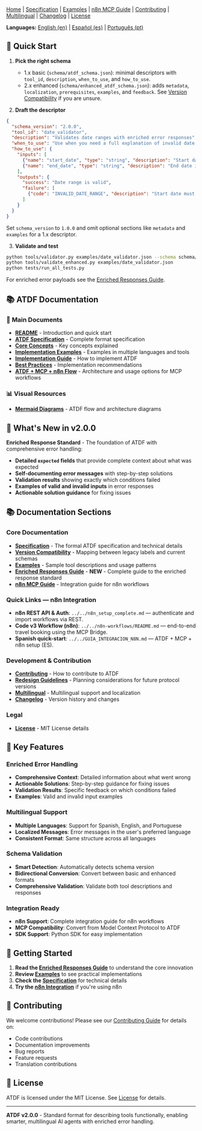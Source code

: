 [Home](index.md) | [Specification](specification.md) | [Examples](examples.md) | [n8n MCP Guide](n8n_mcp_server_guide.md) | [Contributing](contributing.md) | [Multilingual](multilingual.md) | [Changelog](changelog.md) | [License](license.md)

**Languages:** [English (en)](index.md) | [Español (es)](../es/index.md) | [Português (pt)](../pt/index.md)

## 🎯 Quick Start

1. **Pick the right schema**
   - 1.x basic (`schema/atdf_schema.json`): minimal descriptors with `tool_id`, `description`, `when_to_use`, and `how_to_use`.
   - 2.x enhanced (`schema/enhanced_atdf_schema.json`): adds `metadata`, `localization`, `prerequisites`, `examples`, and `feedback`.
   See [Version Compatibility](version_compatibility.md) if you are unsure.

2. **Draft the descriptor**

```json
{
  "schema_version": "2.0.0",
  "tool_id": "date_validator",
  "description": "Validates date ranges with enriched error responses",
  "when_to_use": "Use when you need a full explanation of invalid date ranges",
  "how_to_use": {
    "inputs": [
      {"name": "start_date", "type": "string", "description": "Start date in ISO 8601 format", "required": true},
      {"name": "end_date", "type": "string", "description": "End date in ISO 8601 format", "required": true}
    ],
    "outputs": {
      "success": "Date range is valid",
      "failure": [
        {"code": "INVALID_DATE_RANGE", "description": "Start date must be before end date"}
      ]
    }
  }
}
```

Set `schema_version` to `1.0.0` and omit optional sections like `metadata` and `examples` for a 1.x descriptor.

3. **Validate and test**

```bash
python tools/validator.py examples/date_validator.json --schema schema/atdf_schema.json
python tools/validate_enhanced.py examples/date_validator.json
python tests/run_all_tests.py
```

For enriched error payloads see the [Enriched Responses Guide](enriched_responses_guide.md).
## 📚 ATDF Documentation

### 📖 **Main Documents**
- **[README](../../README.md)** - Introduction and quick start
- **[ATDF Specification](../docs/ATDF_SPECIFICATION.md)** - Complete format specification
- **[Core Concepts](../docs/CONCEPTS.md)** - Key concepts explained
- **[Implementation Examples](../docs/examples.md)** - Examples in multiple languages and tools
- **[Implementation Guide](./IMPLEMENTATION_GUIDE.md)** - How to implement ATDF
- **[Best Practices](./BEST_PRACTICES.md)** - Implementation recommendations
- **[ATDF + MCP + n8n Flow](n8n_mcp_integration_flow.md)** - Architecture and usage options for MCP workflows

### 📊 **Visual Resources**
- **[Mermaid Diagrams](../MERMAID_DIAGRAMS.md)** - ATDF flow and architecture diagrams

## 🚀 What's New in v2.0.0

**Enriched Response Standard** - The foundation of ATDF with comprehensive error handling:

- **Detailed `expected` fields** that provide complete context about what was expected
- **Self-documenting error messages** with step-by-step solutions
- **Validation results** showing exactly which conditions failed
- **Examples of valid and invalid inputs** in error responses
- **Actionable solution guidance** for fixing issues

## 📚 Documentation Sections

### Core Documentation

- **[Specification](specification.md)** - The formal ATDF specification and technical details
- **[Version Compatibility](version_compatibility.md)** - Mapping between legacy labels and current schemas
- **[Examples](examples.md)** - Sample tool descriptions and usage patterns
- **[Enriched Responses Guide](enriched_responses_guide.md)** - **NEW** - Complete guide to the enriched response standard
- **[n8n MCP Guide](n8n_mcp_server_guide.md)** - Integration guide for n8n workflows

### Quick Links — n8n Integration
- **n8n REST API & Auth**: `../../n8n_setup_complete.md` — authenticate and import workflows via REST.
- **Code v3 Workflow (n8n)**: `../../n8n-workflows/README.md` — end-to-end travel booking using the MCP Bridge.
- **Spanish quick-start**: `../../GUIA_INTEGRACION_N8N.md` — ATDF + MCP + n8n setup (ES).

### Development & Contribution

- **[Contributing](contributing.md)** - How to contribute to ATDF
- **[Redesign Guidelines](redesign_guidelines.md)** - Planning considerations for future protocol versions
- **[Multilingual](multilingual.md)** - Multilingual support and localization
- **[Changelog](changelog.md)** - Version history and changes

### Legal

- **[License](license.md)** - MIT License details

## 🔧 Key Features

### Enriched Error Handling
- **Comprehensive Context**: Detailed information about what went wrong
- **Actionable Solutions**: Step-by-step guidance for fixing issues
- **Validation Results**: Specific feedback on which conditions failed
- **Examples**: Valid and invalid input examples

### Multilingual Support
- **Multiple Languages**: Support for Spanish, English, and Portuguese
- **Localized Messages**: Error messages in the user's preferred language
- **Consistent Format**: Same structure across all languages

### Schema Validation
- **Smart Detection**: Automatically detects schema version
- **Bidirectional Conversion**: Convert between basic and enhanced formats
- **Comprehensive Validation**: Validate both tool descriptions and responses

### Integration Ready
- **n8n Support**: Complete integration guide for n8n workflows
- **MCP Compatibility**: Convert from Model Context Protocol to ATDF
- **SDK Support**: Python SDK for easy implementation

## 📖 Getting Started

1. **Read the [Enriched Responses Guide](enriched_responses_guide.md)** to understand the core innovation
2. **Review [Examples](examples.md)** to see practical implementations
3. **Check the [Specification](specification.md)** for technical details
4. **Try the [n8n Integration](n8n_mcp_server_guide.md)** if you're using n8n

## 🤝 Contributing

We welcome contributions! Please see our [Contributing Guide](contributing.md) for details on:

- Code contributions
- Documentation improvements
- Bug reports
- Feature requests
- Translation contributions

## 📄 License

ATDF is licensed under the MIT License. See [License](license.md) for details.

---

**ATDF v2.0.0** - Standard format for describing tools functionally, enabling smarter, multilingual AI agents with enriched error handling.
